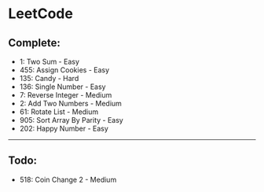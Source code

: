 # LeetCode

## Complete:

- 1: Two Sum - Easy
- 455: Assign Cookies - Easy
- 135: Candy - Hard
- 136: Single Number - Easy
- 7:  Reverse Integer - Medium
- 2: Add Two Numbers - Medium
- 61: Rotate List - Medium
- 905: Sort Array By Parity - Easy
- 202: Happy Number - Easy

---
## Todo:

- 518: Coin Change 2 - Medium

